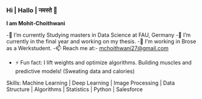 ### Hi | Hallo | नमस्ते  👋


**I am Mohit-Choithwani**

-🔭 I’m currently Studying masters in Data Science at FAU, Germany
-🌱 I’m currently in the final year and working on my thesis.
-🤖 I'm working in Brose as a Werkstudent.
-📫 Reach me at:- mchoithwani27@gmail.com 

- ⚡ Fun fact: I lift weights and optimize algorithms. Building muscles and predictive models! (Sweating data and calories)

Skills: Machine Learning | Deep Learning | Image Processing | Data Structure | Algorithms | Statistics | Python | Salesforce
